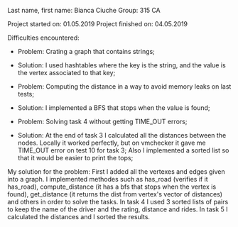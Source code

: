 Last name, first name: Bianca Ciuche
Group: 315 CA

Project started on: 01.05.2019
Project finished on: 04.05.2019

Difficulties encountered:
- Problem: Crating a graph that contains strings;
- Solution: I used hashtables where the key is the string, and the value is
            the vertex associated to that key;

- Problem: Computing the distance in a way to avoid memory leaks on last tests;
- Solution: I implemented a BFS that stops when the value is found;

- Problem: Solving task 4 without getting TIME_OUT errors;
- Solution: At the end of task 3 I calculated all the distances between the
        nodes. Locally it worked perfectly, but on vmchecker it gave me
        TIME_OUT error on test 10 for task 3; Also I implemented a sorted
        list so that it would be easier to print the tops;


My solution for the problem:
  First I added all the vertexes and edges given into a graph. I implemented
methodes such as has_road (verifies if it has_road), compute_distance (it has
a bfs that stops when the vertex is found), get_distance (it returns the dist
from vertex's vector of distances) and others in order to solve the tasks.
  In task 4 I used 3 sorted lists of pairs to keep the name of the driver and
the rating, distance and rides. In task 5 I calculated the distances and I 
sorted the results.
